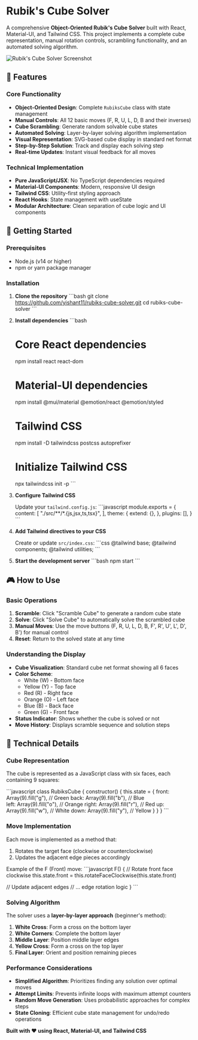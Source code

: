 # Rubik's Cube Solver

A comprehensive **Object-Oriented Rubik's Cube Solver** built with React, Material-UI, and Tailwind CSS. This project implements a complete cube representation, manual rotation controls, scrambling functionality, and an automated solving algorithm.

![Rubik's Cube Solver Screenshot](screenshot.png)

## 🎯 Features

### Core Functionality

- **Object-Oriented Design**: Complete `RubiksCube` class with state management
- **Manual Controls**: All 12 basic moves (F, R, U, L, D, B and their inverses)
- **Cube Scrambling**: Generate random solvable cube states
- **Automated Solving**: Layer-by-layer solving algorithm implementation
- **Visual Representation**: SVG-based cube display in standard net format
- **Step-by-Step Solution**: Track and display each solving step
- **Real-time Updates**: Instant visual feedback for all moves

### Technical Implementation

- **Pure JavaScript/JSX**: No TypeScript dependencies required
- **Material-UI Components**: Modern, responsive UI design
- **Tailwind CSS**: Utility-first styling approach
- **React Hooks**: State management with useState
- **Modular Architecture**: Clean separation of cube logic and UI components

## 🚀 Getting Started

### Prerequisites

- Node.js (v14 or higher)
- npm or yarn package manager

### Installation

1. **Clone the repository**
   \`\`\`bash
   git clone https://github.com/yishant11/rubiks-cube-solver.git
   cd rubiks-cube-solver
   \`\`\`

2. **Install dependencies**
   \`\`\`bash

   # Core React dependencies

   npm install react react-dom

   # Material-UI dependencies

   npm install @mui/material @emotion/react @emotion/styled

   # Tailwind CSS

   npm install -D tailwindcss postcss autoprefixer

   # Initialize Tailwind CSS

   npx tailwindcss init -p
   \`\`\`

3. **Configure Tailwind CSS**

   Update your `tailwind.config.js`:
   \`\`\`javascript
   module.exports = {
   content: [
   "./src/**/*.{js,jsx,ts,tsx}",
   ],
   theme: {
   extend: {},
   },
   plugins: [],
   }
   \`\`\`

4. **Add Tailwind directives to your CSS**

   Create or update `src/index.css`:
   \`\`\`css
   @tailwind base;
   @tailwind components;
   @tailwind utilities;
   \`\`\`

5. **Start the development server**
   \`\`\`bash
   npm start
   \`\`\`

## 🎮 How to Use

### Basic Operations

1. **Scramble**: Click "Scramble Cube" to generate a random cube state
2. **Solve**: Click "Solve Cube" to automatically solve the scrambled cube
3. **Manual Moves**: Use the move buttons (F, R, U, L, D, B, F', R', U', L', D', B') for manual control
4. **Reset**: Return to the solved state at any time

### Understanding the Display

- **Cube Visualization**: Standard cube net format showing all 6 faces
- **Color Scheme**:
  - White (W) - Bottom face
  - Yellow (Y) - Top face
  - Red (R) - Right face
  - Orange (O) - Left face
  - Blue (B) - Back face
  - Green (G) - Front face
- **Status Indicator**: Shows whether the cube is solved or not
- **Move History**: Displays scramble sequence and solution steps

## 🔧 Technical Details

### Cube Representation

The cube is represented as a JavaScript class with six faces, each containing 9 squares:

\`\`\`javascript
class RubiksCube {
constructor() {
this.state = {
front: Array(9).fill("g"), // Green
back: Array(9).fill("b"), // Blue  
 left: Array(9).fill("o"), // Orange
right: Array(9).fill("r"), // Red
up: Array(9).fill("w"), // White
down: Array(9).fill("y"), // Yellow
}
}
}
\`\`\`

### Move Implementation

Each move is implemented as a method that:

1. Rotates the target face (clockwise or counterclockwise)
2. Updates the adjacent edge pieces accordingly

Example of the F (Front) move:
\`\`\`javascript
F() {
// Rotate front face clockwise
this.state.front = this.rotateFaceClockwise(this.state.front)

// Update adjacent edges
// ... edge rotation logic
}
\`\`\`

### Solving Algorithm

The solver uses a **layer-by-layer approach** (beginner's method):

1. **White Cross**: Form a cross on the bottom layer
2. **White Corners**: Complete the bottom layer
3. **Middle Layer**: Position middle layer edges
4. **Yellow Cross**: Form a cross on the top layer
5. **Final Layer**: Orient and position remaining pieces

### Performance Considerations

- **Simplified Algorithm**: Prioritizes finding any solution over optimal moves
- **Attempt Limits**: Prevents infinite loops with maximum attempt counters
- **Random Move Generation**: Uses probabilistic approaches for complex steps
- **State Cloning**: Efficient cube state management for undo/redo operations

**Built with ❤️ using React, Material-UI, and Tailwind CSS**

